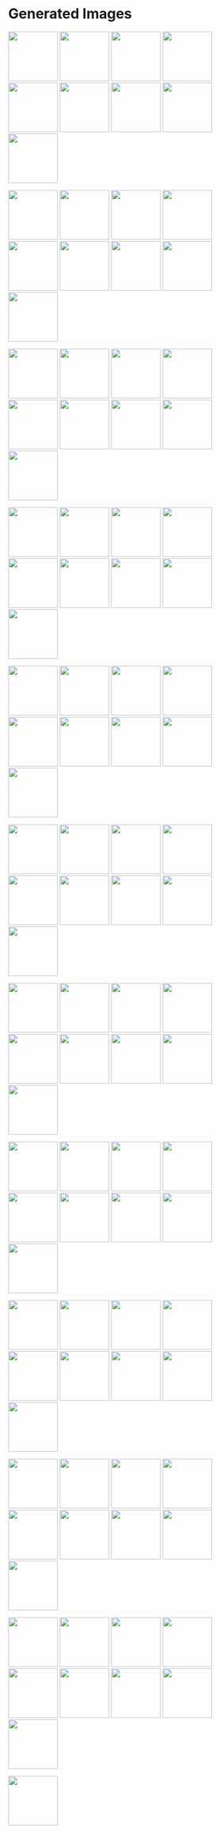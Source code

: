 # Generated Images



<img src="2025_09_05_01.webp" width="100"/> <img src="2025_09_05_02.webp" width="100"/> <img src="2025_09_05_03.webp" width="100"/> <img src="2025_09_05_04.webp" width="100"/> <img src="2025_09_05_05.webp" width="100"/> <img src="2025_09_05_06.webp" width="100"/> <img src="2025_09_05_07.webp" width="100"/> <img src="2025_09_05_08.webp" width="100"/> <img src="2025_09_05_09.webp" width="100"/>

<img src="2025_09_05_10.webp" width="100"/> <img src="2025_09_05_100.webp" width="100"/> <img src="2025_09_05_11.webp" width="100"/> <img src="2025_09_05_12.webp" width="100"/> <img src="2025_09_05_13.webp" width="100"/> <img src="2025_09_05_14.webp" width="100"/> <img src="2025_09_05_15.webp" width="100"/> <img src="2025_09_05_16.webp" width="100"/> <img src="2025_09_05_17.webp" width="100"/>

<img src="2025_09_05_18.webp" width="100"/> <img src="2025_09_05_19.webp" width="100"/> <img src="2025_09_05_20.webp" width="100"/> <img src="2025_09_05_21.webp" width="100"/> <img src="2025_09_05_22.webp" width="100"/> <img src="2025_09_05_23.webp" width="100"/> <img src="2025_09_05_24.webp" width="100"/> <img src="2025_09_05_25.webp" width="100"/> <img src="2025_09_05_26.webp" width="100"/>

<img src="2025_09_05_27.webp" width="100"/> <img src="2025_09_05_28.webp" width="100"/> <img src="2025_09_05_29.webp" width="100"/> <img src="2025_09_05_30.webp" width="100"/> <img src="2025_09_05_31.webp" width="100"/> <img src="2025_09_05_32.webp" width="100"/> <img src="2025_09_05_33.webp" width="100"/> <img src="2025_09_05_34.webp" width="100"/> <img src="2025_09_05_35.webp" width="100"/>

<img src="2025_09_05_36.webp" width="100"/> <img src="2025_09_05_37.webp" width="100"/> <img src="2025_09_05_38.webp" width="100"/> <img src="2025_09_05_39.webp" width="100"/> <img src="2025_09_05_40.webp" width="100"/> <img src="2025_09_05_41.webp" width="100"/> <img src="2025_09_05_42.webp" width="100"/> <img src="2025_09_05_43.webp" width="100"/> <img src="2025_09_05_44.webp" width="100"/>

<img src="2025_09_05_45.webp" width="100"/> <img src="2025_09_05_46.webp" width="100"/> <img src="2025_09_05_47.webp" width="100"/> <img src="2025_09_05_48.webp" width="100"/> <img src="2025_09_05_49.webp" width="100"/> <img src="2025_09_05_50.webp" width="100"/> <img src="2025_09_05_51.webp" width="100"/> <img src="2025_09_05_52.webp" width="100"/> <img src="2025_09_05_53.webp" width="100"/>

<img src="2025_09_05_54.webp" width="100"/> <img src="2025_09_05_55.webp" width="100"/> <img src="2025_09_05_56.webp" width="100"/> <img src="2025_09_05_57.webp" width="100"/> <img src="2025_09_05_58.webp" width="100"/> <img src="2025_09_05_59.webp" width="100"/> <img src="2025_09_05_60.webp" width="100"/> <img src="2025_09_05_61.webp" width="100"/> <img src="2025_09_05_62.webp" width="100"/>

<img src="2025_09_05_63.webp" width="100"/> <img src="2025_09_05_64.webp" width="100"/> <img src="2025_09_05_65.webp" width="100"/> <img src="2025_09_05_66.webp" width="100"/> <img src="2025_09_05_67.webp" width="100"/> <img src="2025_09_05_68.webp" width="100"/> <img src="2025_09_05_69.webp" width="100"/> <img src="2025_09_05_70.webp" width="100"/> <img src="2025_09_05_71.webp" width="100"/>

<img src="2025_09_05_72.webp" width="100"/> <img src="2025_09_05_73.webp" width="100"/> <img src="2025_09_05_74.webp" width="100"/> <img src="2025_09_05_75.webp" width="100"/> <img src="2025_09_05_76.webp" width="100"/> <img src="2025_09_05_77.webp" width="100"/> <img src="2025_09_05_78.webp" width="100"/> <img src="2025_09_05_79.webp" width="100"/> <img src="2025_09_05_80.webp" width="100"/>

<img src="2025_09_05_81.webp" width="100"/> <img src="2025_09_05_82.webp" width="100"/> <img src="2025_09_05_83.webp" width="100"/> <img src="2025_09_05_84.webp" width="100"/> <img src="2025_09_05_85.webp" width="100"/> <img src="2025_09_05_86.webp" width="100"/> <img src="2025_09_05_87.webp" width="100"/> <img src="2025_09_05_88.webp" width="100"/> <img src="2025_09_05_89.webp" width="100"/>

<img src="2025_09_05_90.webp" width="100"/> <img src="2025_09_05_91.webp" width="100"/> <img src="2025_09_05_92.webp" width="100"/> <img src="2025_09_05_93.webp" width="100"/> <img src="2025_09_05_94.webp" width="100"/> <img src="2025_09_05_95.webp" width="100"/> <img src="2025_09_05_96.webp" width="100"/> <img src="2025_09_05_97.webp" width="100"/> <img src="2025_09_05_98.webp" width="100"/>

<img src="2025_09_05_99.webp" width="100"/>
